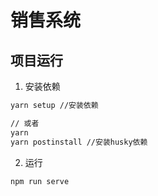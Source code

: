 # 销售系统

## 项目运行

1. 安装依赖

```bash
yarn setup //安装依赖

// 或者
yarn
yarn postinstall //安装husky依赖
```

2. 运行

```bash
npm run serve
```










